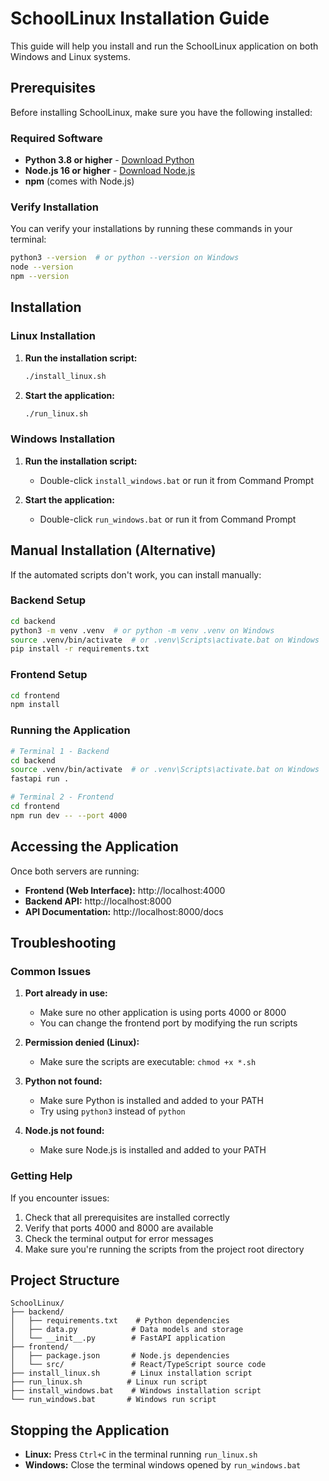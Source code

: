 # SchoolLinux Installation Guide

This guide will help you install and run the SchoolLinux application on both Windows and Linux systems.

## Prerequisites

Before installing SchoolLinux, make sure you have the following installed:

### Required Software
- **Python 3.8 or higher** - [Download Python](https://python.org)
- **Node.js 16 or higher** - [Download Node.js](https://nodejs.org)
- **npm** (comes with Node.js)

### Verify Installation
You can verify your installations by running these commands in your terminal:

```bash
python3 --version  # or python --version on Windows
node --version
npm --version
```

## Installation

### Linux Installation

1. **Run the installation script:**
   ```bash
   ./install_linux.sh
   ```

2. **Start the application:**
   ```bash
   ./run_linux.sh
   ```

### Windows Installation

1. **Run the installation script:**
   - Double-click `install_windows.bat` or run it from Command Prompt

2. **Start the application:**
   - Double-click `run_windows.bat` or run it from Command Prompt

## Manual Installation (Alternative)

If the automated scripts don't work, you can install manually:

### Backend Setup
```bash
cd backend
python3 -m venv .venv  # or python -m venv .venv on Windows
source .venv/bin/activate  # or .venv\Scripts\activate.bat on Windows
pip install -r requirements.txt
```

### Frontend Setup
```bash
cd frontend
npm install
```

### Running the Application
```bash
# Terminal 1 - Backend
cd backend
source .venv/bin/activate  # or .venv\Scripts\activate.bat on Windows
fastapi run .

# Terminal 2 - Frontend
cd frontend
npm run dev -- --port 4000
```

## Accessing the Application

Once both servers are running:
- **Frontend (Web Interface):** http://localhost:4000
- **Backend API:** http://localhost:8000
- **API Documentation:** http://localhost:8000/docs

## Troubleshooting

### Common Issues

1. **Port already in use:**
   - Make sure no other application is using ports 4000 or 8000
   - You can change the frontend port by modifying the run scripts

2. **Permission denied (Linux):**
   - Make sure the scripts are executable: `chmod +x *.sh`

3. **Python not found:**
   - Make sure Python is installed and added to your PATH
   - Try using `python3` instead of `python`

4. **Node.js not found:**
   - Make sure Node.js is installed and added to your PATH

### Getting Help

If you encounter issues:
1. Check that all prerequisites are installed correctly
2. Verify that ports 4000 and 8000 are available
3. Check the terminal output for error messages
4. Make sure you're running the scripts from the project root directory

## Project Structure

```
SchoolLinux/
├── backend/
│   ├── requirements.txt    # Python dependencies
│   ├── data.py            # Data models and storage
│   └── __init__.py        # FastAPI application
├── frontend/
│   ├── package.json       # Node.js dependencies
│   └── src/               # React/TypeScript source code
├── install_linux.sh       # Linux installation script
├── run_linux.sh          # Linux run script
├── install_windows.bat    # Windows installation script
└── run_windows.bat       # Windows run script
```

## Stopping the Application

- **Linux:** Press `Ctrl+C` in the terminal running `run_linux.sh`
- **Windows:** Close the terminal windows opened by `run_windows.bat`
